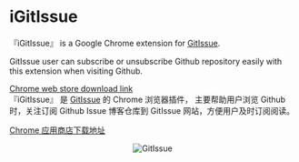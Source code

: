 
# iGitIssue


『iGitIssue』 is a Google Chrome extension for [GitIssue](https://gitissue.com).

GitIssue user can subscribe or unsubscribe  Github repository  easily with this extension when visiting Github.


[Chrome web store download link](https://chrome.google.com/webstore/detail/igitissue/ldfaiaomhgkeedgiejhpcfpadfkbibne)  
『iGitIssue』 是 [GitIssue](https://gitissue.com) 的 Chrome 浏览器插件， 主要帮助用户浏览 Github 时，关注订阅 Github Issue 博客仓库到 GitIssue 网站，方便用户及时订阅阅读。


[Chrome 应用商店下载地址](https://chrome.google.com/webstore/detail/igitissue/ldfaiaomhgkeedgiejhpcfpadfkbibne)


<p align="center">
  <img src="https://gitissue.com/public/iGitIssue.png" alt="GitIssue">
</p>
